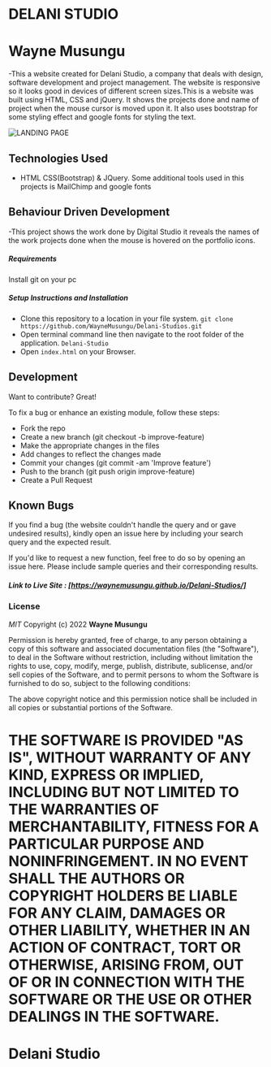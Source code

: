 # DELANI STUDIO
# Wayne Musungu
-This a website created for Delani Studio, a company that deals with design, software development and project management. The website is responsive so it looks good in devices of different screen sizes.This is a website was built using HTML, CSS and jQuery. It shows the projects done and name of project when the mouse cursor is moved upon it. It also uses bootstrap for some styling effect and google fonts for styling the text.


![LANDING PAGE](Delani-Studios.png)


## Technologies Used

- HTML CSS(Bootstrap) &  JQuery. Some additional tools used in this projects is MailChimp and google fonts 

## Behaviour Driven Development
-This project shows the work done by Digital Studio it reveals the names of the work projects done when the mouse is hovered on the portfolio icons.

##### Requirements

Install git on your pc 

##### Setup Instructions and Installation

- Clone this repository to a location in your file system. `git clone https://github.com/WayneMusungu/Delani-Studios.git`
- Open terminal command line then navigate to the root folder of the application. `Delani-Studio`
- Open `index.html` on your Browser.



## Development

Want to contribute? Great!

To fix a bug or enhance an existing module, follow these steps:
- Fork the repo
- Create a new branch (git checkout -b improve-feature)
- Make the appropriate changes in the files
- Add changes to reflect the changes made
- Commit your changes (git commit -am 'Improve feature')
- Push to the branch (git push origin improve-feature)
- Create a Pull Request


## Known Bugs

If you find a bug (the website couldn't handle the query and or gave undesired results), kindly open an issue here by including your search query and the expected result.

If you'd like to request a new function, feel free to do so by opening an issue here. Please include sample queries and their corresponding results.


##### Link to Live Site : [https://waynemusungu.github.io/Delani-Studios/]

### License

*MIT*
Copyright (c) 2022 **Wayne Musungu**

Permission is hereby granted, free of charge, to any person obtaining a copy of this software and associated documentation files (the "Software"), to deal in the Software without restriction, including without limitation the rights to use, copy, modify, merge, publish, distribute, sublicense, and/or sell copies of the Software, and to permit persons to whom the Software is furnished to do so, subject to the following conditions:

The above copyright notice and this permission notice shall be included in all copies or substantial portions of the Software.

THE SOFTWARE IS PROVIDED "AS IS", WITHOUT WARRANTY OF ANY KIND, EXPRESS OR IMPLIED, INCLUDING BUT NOT LIMITED TO THE WARRANTIES OF MERCHANTABILITY, FITNESS FOR A PARTICULAR PURPOSE AND NONINFRINGEMENT. IN NO EVENT SHALL THE AUTHORS OR COPYRIGHT HOLDERS BE LIABLE FOR ANY CLAIM, DAMAGES OR OTHER LIABILITY, WHETHER IN AN ACTION OF CONTRACT, TORT OR OTHERWISE, ARISING FROM, OUT OF OR IN CONNECTION WITH THE SOFTWARE OR THE USE OR OTHER DEALINGS IN THE SOFTWARE.
=======
# Delani Studio
